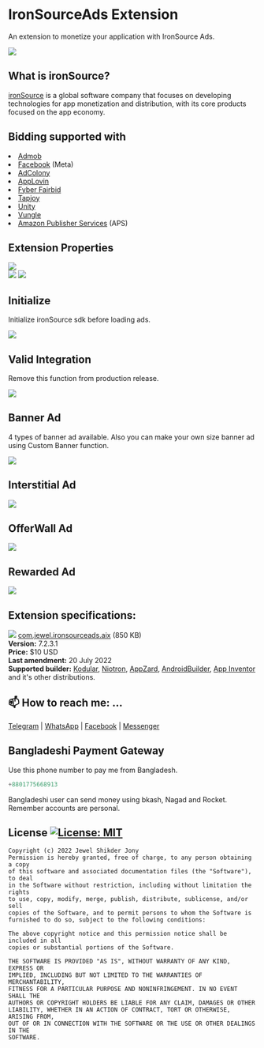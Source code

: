 # IronSourceAds Extension
An extension to monetize your application with IronSource Ads.

<img src="https://github.com/jewelshkjony/IronSourceAds/raw/main/images/ironsource.png"/>

## What is ironSource?
<a href="http://www.is.com/">ironSource</a> is a global software company that focuses on developing technologies for app monetization and distribution, with its core products focused on the app economy.

## Bidding supported with
<li> <a href="">Admob</a>
<li> <a href="">Facebook</a> (Meta)
<li> <a href="">AdColony</a>
<li> <a href="">AppLovin</a>
<li> <a href="">Fyber Fairbid</a>
<li> <a href="">Tapjoy</a>
<li> <a href="">Unity</a>
<li> <a href="">Vungle</a>
<li> <a href="">Amazon Publisher Services</a> (APS)

## Extension Properties
<img src="https://github.com/jewelshkjony/IronSourceAds/raw/main/images/aix.png"/>
<br>
<img src="https://github.com/jewelshkjony/IronSourceAds/raw/main/images/property-1.png"/>

<img src="https://github.com/jewelshkjony/IronSourceAds/raw/main/images/property-2.png"/>

## Initialize
Initialize ironSource sdk before loading ads.

<img src="https://github.com/jewelshkjony/IronSourceAds/raw/main/images/initialize.png"/>

## Valid Integration
Remove this function from production release.

<img src="https://github.com/jewelshkjony/IronSourceAds/raw/main/images/validate-integration.png"/>

## Banner Ad
4 types of banner ad available. Also you can make your own size banner ad using Custom Banner function.

<img src="https://github.com/jewelshkjony/IronSourceAds/raw/main/images/banner-ad.png"/>

## Interstitial Ad

<img src="https://github.com/jewelshkjony/IronSourceAds/raw/main/images/interstitial-ad.png"/>

## OfferWall Ad

<img src="https://github.com/jewelshkjony/IronSourceAds/raw/main/images/offerwall-ad.png"/>

## Rewarded Ad

<img src="https://github.com/jewelshkjony/IronSourceAds/raw/main/images/rewarded-ad.png"/>

## Extension specifications:
<img src="https://github.com/jewelshkjony/IronSourceAds/raw/main/images/download.png"/> <a href="https://t.me/jewelshkjony">com.jewel.ironsourceads.aix</a> (850 KB) \
<b>Version:</b> 7.2.3.1\
<b>Price:</b> $10 USD\
<b>Last amendment:</b> 20 July 2022\
<b>Supported builder:</b> <a href="https://www.kodular.io/">Kodular</a>, <a href="https://niotron.com/">Niotron</a>, <a href="https://appzard.com/">AppZard</a>, <a href="https://androidbuilder.in/">AndroidBuilder</a>, <a href="http://ai2.appinventor.mit.edu/">App Inventor</a> and it's other distributions.

## 📫 How to reach me: ...

<a href="https://t.me/jewelshkjony">Telegram</a> | <a href="https://wa.me/8801775668913">WhatsApp</a> | <a href="https://fb.com/jewelshkjony">Facebook</a> | <a href="https://m.me/jewelshkjony">Messenger</a>

## Bangladeshi Payment Gateway
Use this phone number to pay me from Bangladesh.
````java
+8801775668913
````
Bangladeshi user can send money using bkash, Nagad and Rocket. Remember accounts are personal.

## License [![License: MIT](https://img.shields.io/badge/License-MIT-yellow.svg)](https://opensource.org/licenses/MIT)
    Copyright (c) 2022 Jewel Shikder Jony
    Permission is hereby granted, free of charge, to any person obtaining a copy
    of this software and associated documentation files (the "Software"), to deal
    in the Software without restriction, including without limitation the rights
    to use, copy, modify, merge, publish, distribute, sublicense, and/or sell
    copies of the Software, and to permit persons to whom the Software is
    furnished to do so, subject to the following conditions:
    
    The above copyright notice and this permission notice shall be included in all
    copies or substantial portions of the Software.
    
    THE SOFTWARE IS PROVIDED "AS IS", WITHOUT WARRANTY OF ANY KIND, EXPRESS OR
    IMPLIED, INCLUDING BUT NOT LIMITED TO THE WARRANTIES OF MERCHANTABILITY,
    FITNESS FOR A PARTICULAR PURPOSE AND NONINFRINGEMENT. IN NO EVENT SHALL THE
    AUTHORS OR COPYRIGHT HOLDERS BE LIABLE FOR ANY CLAIM, DAMAGES OR OTHER
    LIABILITY, WHETHER IN AN ACTION OF CONTRACT, TORT OR OTHERWISE, ARISING FROM,
    OUT OF OR IN CONNECTION WITH THE SOFTWARE OR THE USE OR OTHER DEALINGS IN THE
    SOFTWARE.
